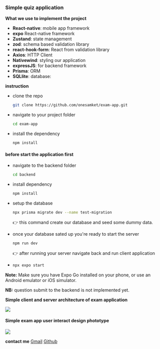 ### Simple quiz application

**What we use to implement the project**

- **React-native**: mobile app framework
- **expo** React-native framework
- **Zustand**: state management
- **zod**: schema based validation library
- **react-hook-form**: React from validation library
- **Axios**: HTTP Client
- **Nativewind**: styling our application
- **expressJS**: for backend framework
- **Prisma**: ORM
- **SQLlite**: database:

**instruction**

- clone the repo
  ```sh
  git clone https://github.com/onesamket/exam-app.git
  ```
- navigate to your project folder
  ```sh
  cd exam-app
  ```
- install the dependency
  ```sh
  npm install
  ```

#### before start the application first

- navigate to the backend folder
  ```sh
  cd backend
  ```
- install dependency
  ```sh
  npm install
  ```
- setup the database
  ```sh
  npx prisma migrate dev --name test-migration
  ```
  👉 this command create our database and seed some dummy data.
- once your database sated up you're ready to start the server

  ```sh
  npm run dev
  ```

  👉 after running your server navigate back and run client application

- ```sh
  npx expo start
  ```

**Note:** Make sure you have Expo Go installed on your phone, or use an Android emulator or iOS simulator.

**NB:** question submit to the backend is not implemented yet.

**Simple client and server architecture of exam application**

<img src="./assets/design/app-architecture.png" />

#### Simple exam app user interact design phototype

<img src="./assets/design/exam-app-ui-design.png" />

**contact me**
[Gmail](https://onesamket@gmail.com)
[Github](https://github.com/onesamket)
